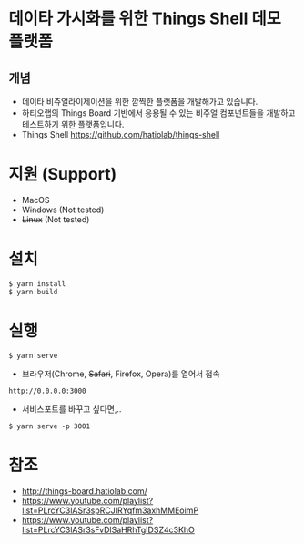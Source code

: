 # 데이타 가시화를 위한 Things Shell 데모 플랫폼
## 개념
* 데이타 비쥬얼라이제이션을 위한 깜찍한 플랫폼을 개발해가고 있습니다.
* 하티오랩의 Things Board 기반에서 응용될 수 있는 비주얼 컴포넌트들을 개발하고 테스트하기 위한 플랫폼입니다.
* Things Shell https://github.com/hatiolab/things-shell
# 지원 (Support)
* MacOS
* ~~Windows~~ (Not tested)
* ~~Linux~~ (Not tested)
# 설치
```
$ yarn install
$ yarn build
```
# 실행
```
$ yarn serve
```
* 브라우저(Chrome, ~~Safari~~, Firefox, Opera)를 열어서 접속
```
http://0.0.0.0:3000
```
* 서비스포트를 바꾸고 싶다면,..
```
$ yarn serve -p 3001
```
# 참조
* http://things-board.hatiolab.com/
* https://www.youtube.com/playlist?list=PLrcYC3lASr3spRCJIRYqfm3axhMMEoimP
* https://www.youtube.com/playlist?list=PLrcYC3lASr3sFvDlSaHRhTgIDSZ4c3KhO